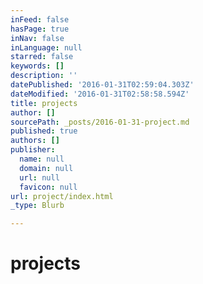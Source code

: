 ```yaml
---
inFeed: false
hasPage: true
inNav: false
inLanguage: null
starred: false
keywords: []
description: ''
datePublished: '2016-01-31T02:59:04.303Z'
dateModified: '2016-01-31T02:58:58.594Z'
title: projects
author: []
sourcePath: _posts/2016-01-31-project.md
published: true
authors: []
publisher:
  name: null
  domain: null
  url: null
  favicon: null
url: project/index.html
_type: Blurb

---
```

# projects
